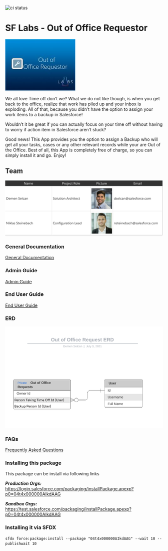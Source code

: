 ![ci status](https://github.com/SalesforceLabs/INeedABreak/actions/actions/workflows/sfdx.yml/badge.svg?branch=master)

# SF Labs - Out of Office Requestor

![AppExchange Logo](./img/Title_OutOfOfficeRequest.jpg "AppExchange Logo")

We all love Time off don’t we? What we do not like though, is when you get back to the office, realize that work has piled up and your inbox is exploding. All of that, because you didn’t have the option to assign your work items to a backup in Salesforce!

Wouldn’t it be great if you can actually focus on your time off without having to worry if action item in Salesforce aren’t stuck?

Good news! This App provides you the option to assign a Backup who will get all your tasks, cases or any other relevant records while your are Out of the Office. Best of all, this App is completely free of charge, so you can simply install it and go. Enjoy!

## Team

![Out of the Office Handler Team](./img/Team_Screenshot.png "Team")

### General Documentation

[General Documentation](https://salesforce.quip.com/p1GNA9b0kKq2 "General Documentation")

### Admin Guide

[Admin Guide](https://salesforce.quip.com/md4PAtZ0MlTu#IUFABA33ebN "Admin Guide")

### End User Guide

[End User Guide](https://salesforce.quip.com/OBK0ArZQyhWP#KQJABAtsm4B "End User Guide")

### ERD

![ERD](./img/ERD_OutOfOfficeRequest.png "ERD")

### FAQs

[Frequently Asked Questions](https://salesforce.quip.com/2Jh5AUTbttuV#LKKABAZqAbu "FAQs")

### Installing this package

This package can be install via following links

**_Production Orgs:_** https://login.salesforce.com/packaging/installPackage.apexp?p0=04t4x000000AIkdAAG

**_Sandbox Orgs:_** https://test.salesforce.com/packaging/installPackage.apexp?p0=04t4x000000AIkdAAG

### Installing it via SFDX

```shell
sfdx force:package:install --package "04t4x000000AIkdAAG" --wait 10 --publishwait 10
```

